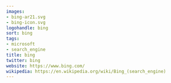 ```yaml
---
images:
- bing-ar21.svg
- bing-icon.svg
logohandle: bing
sort: bing
tags:
- microsoft
- search_engine
title: bing
twitter: bing
website: https://www.bing.com/
wikipedia: https://en.wikipedia.org/wiki/Bing_(search_engine)
---
```


